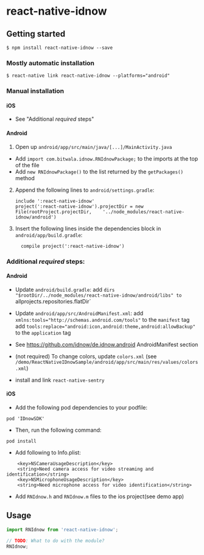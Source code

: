 
# react-native-idnow

## Getting started

`$ npm install react-native-idnow --save`

### Mostly automatic installation

`$ react-native link react-native-idnow --platforms="android"`

### Manual installation


#### iOS

- See "Additional *required* steps"
<!-- 1. In XCode, in the project navigator, right click `Libraries` ➜ `Add Files to [your project's name]`
2. Go to `node_modules` ➜ `react-native-idnow` and add `RNIdnow.xcodeproj`
3. In XCode, in the project navigator, select your project. Add `libRNIdnow.a` to your project's `Build Phases` ➜ `Link Binary With Libraries`
4. Run your project (`Cmd+R`) -->

#### Android

1. Open up `android/app/src/main/java/[...]/MainActivity.java`
  - Add `import com.bitwala.idnow.RNIdnowPackage;` to the imports at the top of the file
  - Add `new RNIdnowPackage()` to the list returned by the `getPackages()` method
2. Append the following lines to `android/settings.gradle`:
  	```
  	include ':react-native-idnow'
  	project(':react-native-idnow').projectDir = new File(rootProject.projectDir, 	'../node_modules/react-native-idnow/android')
  	```
3. Insert the following lines inside the dependencies block in `android/app/build.gradle`:
  	```
      compile project(':react-native-idnow')
  	```


### Additional *required* steps:

#### Android

- Update `android/build.gradle`:
  add `dirs "$rootDir/../node_modules/react-native-idnow/android/libs" to `allprojects.repositories.flatDir`

- Update `android/app/src/AndroidManifest.xml`:
  add `xmlns:tools="http://schemas.android.com/tools"` to the `manifest` tag
  add `tools:replace="android:icon,android:theme,android:allowBackup"` to the `application` tag

- See https://github.com/idnow/de.idnow.android AndroidManifest section

- (not required) To change colors, update `colors.xml` (see `/demo/ReactNativeIDnowSample/android/app/src/main/res/values/colors.xml`)

- install and link `react-native-sentry`

#### iOS

- Add the following pod dependencies to your podfile:
```
pod 'IDnowSDK'
```

- Then, run the following command:
```
pod install
```

- Add following to Info.plist:
```
	<key>NSCameraUsageDescription</key>
	<string>Need camera access for video streaming and identification</string>
	<key>NSMicrophoneUsageDescription</key>
	<string>Need microphone access for video identification</string>
```

- Add `RNIdnow.h` and `RNIdnow.m` files to the ios project(see demo app) 


## Usage
```javascript
import RNIdnow from 'react-native-idnow';

// TODO: What to do with the module?
RNIdnow;
```
  